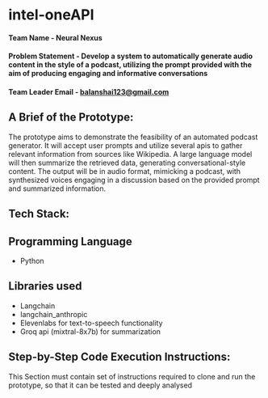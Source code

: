 # intel-oneAPI

#### Team Name - Neural Nexus
#### Problem Statement - Develop a system to automatically generate audio content in the style of a podcast, utilizing the prompt provided  with the aim of producing engaging and informative conversations
#### Team Leader Email - balanshai123@gmail.com

## A Brief of the Prototype:
The prototype aims to demonstrate the feasibility of an automated podcast generator. It will accept user prompts and utilize several apis to gather relevant information from sources like Wikipedia. A large language model will then summarize the retrieved data, generating conversational-style content. The output will be in audio format, mimicking a podcast, with synthesized voices engaging in a discussion based on the provided prompt and summarized information.
  
  
## Tech Stack: 

## Programming Language
- Python

## Libraries used
- Langchain
- langchain_anthropic
- Elevenlabs for text-to-speech functionality
- Groq api (mixtral-8x7b) for summarization

   
## Step-by-Step Code Execution Instructions:
  This Section must contain set of instructions required to clone and run the prototype, so that it can be tested and deeply analysed
  
 
